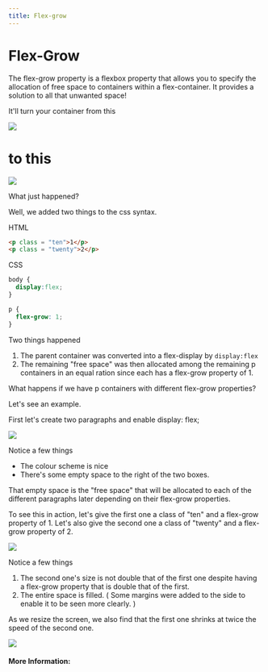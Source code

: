 ```yaml
---
title: Flex-grow
---
```

# Flex-Grow

The flex-grow property is a flexbox property that allows you to specify the allocation of free space to containers within a flex-container. It provides a solution to all that unwanted space!

It'll turn your container from this

<img src = "https://i.imgur.com/lFJaBUfh.png">

<b><h1>to this</h1></b>

<img src = "https://i.imgur.com/4X8ITZih.png">

What just happened?

Well, we added two things to the css syntax.

HTML

```html
<p class = "ten">1</p>
<p class = "twenty">2</p>
```

CSS

```css
body {
  display:flex;
}

p {
  flex-grow: 1;
}
```

Two things happened

1. The parent container was converted into a flex-display by `display:flex`
2. The remaining "free space" was then allocated among the remaining p containers in an equal ration since each has a flex-grow property of 1.

What happens if we have p containers with different flex-grow properties?

Let's see an example.

First let's create two paragraphs and enable display: flex;

<img src = "https://i.imgur.com/wPqUgsih.png">

Notice a few things

- The colour scheme is nice
- There's some empty space to the right of the two boxes.

That empty space is the "free space" that will be allocated to each of the different paragraphs later depending on their flex-grow properties.

To see this in action, let's give the first one a class of "ten" and a flex-grow property of 1. Let's also give the second one a class of "twenty" and a flex-grow property of 2.

<img src = "https://i.imgur.com/7n0V1G4h.png">

Notice a few things

1. The second one's size is not double that of the first one despite having a flex-grow property that is double that of the first.
2. The entire space is filled. ( Some margins were added to the side to enable it to be seen more clearly. )

As we resize the screen, we also find that the first one shrinks at twice the speed of the second one.

<img src = "https://i.imgur.com/pa4grM8h.png">

#### More Information:

<!-- Please add any articles you think might be helpful to read before writing the article -->
